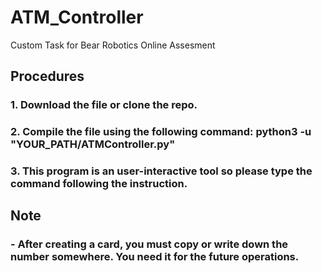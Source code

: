 # ATM_Controller
Custom Task for Bear Robotics Online Assesment

## Procedures
### 1. Download the file or clone the repo.
### 2. Compile the file using the following command: python3 -u "YOUR_PATH/ATMController.py"
### 3. This program is an user-interactive tool so please type the command following the instruction.

## Note
### - After creating a card, you must copy or write down the number somewhere. You need it for the future operations.
